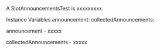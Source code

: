 A SlotAnnouncementsTest is xxxxxxxxx.Instance Variables	announcement:		<Object>	collectedAnnouncements:		<Object>announcement	- xxxxxcollectedAnnouncements	- xxxxx